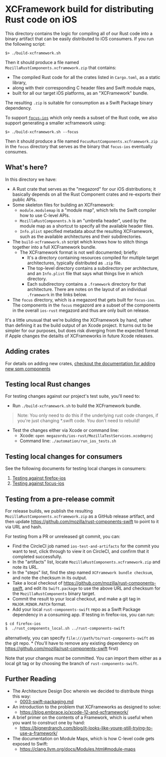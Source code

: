 # XCFramework build for distributing Rust code on iOS

This directory contains the logic for compiling all of our Rust code into a binary
artifact that can be easily distributed to iOS consumers. If you run the following
script:

```
$> ./build-xcframework.sh
```

Then it should produce a file named `MozillaRustComponents.xcframework.zip` that
contains:

* The compiled Rust code for all the crates listed in `Cargo.toml`, as a static library,
* along with their corresponding C header files and Swift module maps,
* built for all our target iOS platforms, as an "XCFramework" bundle.

The resulting `.zip` is suitable for consumption as a Swift Package binary dependency.

To support [`focus-ios`](https://github.com/mozilla-mobile/focus-ios) which only needs a subset of the Rust code, we also support generating a smaller xcframework using:

```
$> ./build-xcframework.sh --focus
```

Then it should produce a file named `FocusRustComponents.xcframework.zip` in the `focus` directory that serves as the binary that `focus-ios` eventually consumes.

## What's here?

In this directory we have:

* A Rust crate that serves as the "megazord" for our iOS distributions; it basically depends
  on all the Rust Component crates and re-exports their public APIs.
* Some skeleton files for building an XCFramework:
    * `module.modulemap` is a "module map", which tells the Swift compiler how to use C-level APIs.
    * `MozillaRustComponents.h` is an "umbrella header", used by the module map as a shortcut
      to specify all the available header files.
    * `Info.plist` specified metadata about the resulting XCFramework, such as the available
      architectures and their subdirectories.
* The `build-xcframework.sh` script which knows how to stitch things together into a full
  XCFramework bundle.
    * The XCFramework format is not well documented; briefly:
        * It's a directory containing resources compiled for multiple target architectures,
          typically distributed as `.zip` file.
        * The top-level directory contains a subdirectory per architecture, and an `Info.plist`
          file that says what things live in which directory.
        * Each subdirectory contains a `.framework` directory for that architecture. There
          are notes on the layout of an individual `.framework` in the links below.
* The `focus` directory, which is a megazord that gets built for `focus-ios`. The components in the `focus` megazord are a subset of the components in the overall `ios-rust` megazord and thus are only built on release.

It's a little unusual that we're building the XCFramework by hand, rather than defining it
as the build output of an Xcode project. It turns out to be simpler for our purposes, but
does risk diverging from the expected format if Apple changes the detailts of XCFrameworks
in future Xcode releases.

## Adding crates

For details on adding new crates, [checkout the documentation for adding new spm components](../../docs/howtos/adding-a-new-component.md#distribute-your-component-with-rust-components-swift)


## Testing local Rust changes
For testing changes against our project's test suite, you'll need to:
* Run `./build-xcframework.sh` to build the XCFramework bundle.

>Note: You only need to do this if the underlying rust code changes, if you're just changing *.swift code. You don't need to rebuild!
* Test the changes either via Xcode or command line:
  - Xcode: `open megazords/ios-rust/MozillaTestServices.xcodeproj`
  - Command line: `./automation/run_ios_tests.sh`
## Testing local changes for consumers

See the following documents for testing local changes in consumers:
1. [Testing against firefox-ios](../../docs/howtos/locally-published-components-in-firefox-ios.md)
1. [Testing against focus-ios](../../docs/howtos/locally-published-components-in-focus-ios.md)

## Testing from a pre-release commit

For release builds, we publish the resulting `MozillaRustComponents.xcframework.zip` as a GitHub
release artifact, and then update https://github.com/mozilla/rust-components-swift to point to
it via URL and hash.

For testing from a PR or unreleased git commit, you can:

* Find the CircleCI job named `ios-test-and-artifacts` for the commit you want to test, click through to view it on CircleCI,
and confirm that it completed successfully.
* In the "artifacts" list, locate `MozillaRustComponents.xcframework.zip` and note its URL.
* In the "steps" list, find the step named `XCFramework bundle checksum`, and note the checksum in its output.
* Take a local checkout of https://github.com/mozilla/rust-components-swift,
and edit its `Swift.package` to use the above URL and checksum for the `MozillaRustComponents` binary target.
* Commit the result to your local checkout, and make a git tag in `MAJOR.MINOR.PATCH` format.
* Add your local `rust-components-swift` repo as a Swift Package dependency in a consuming app. If testing in firefox-ios, you can run:
```bash
$ cd firefox-ios
$  ./rust_components_local.sh ../rust-components-swift
```
alternatively, you can specify `file:///path/to/rust-components-swift` as the git repo.
    * (You'll have to remove any existing dependency on https://github.com/mozilla/rust-components-swift first)

Note that your changes *must* be committed. You can import them either as a local git tag or by choosing the branch of `rust-components-swift`.

## Further Reading

* The Architecture Design Doc wherein we decided to distribute things this way:
    * [0003-swift-packaging.md](../../docs/adr/0003-swift-packaging.md)
* An introduction to the problem that XCFrameworks as designed to solve:
    * https://blog.embrace.io/xcode-12-and-xcframework/
* A brief primer on the contents of a Framework, which is useful when you want
  to construct one by hand:
    * https://bignerdranch.com/blog/it-looks-like-youre-still-trying-to-use-a-framework/
* The documentation on Module Maps, which is how C-level code gets exposed to Swift:
    * https://clang.llvm.org/docs/Modules.html#module-maps
